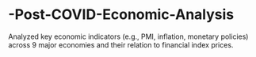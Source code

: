 # -Post-COVID-Economic-Analysis
Analyzed key economic indicators (e.g., PMI, inflation, monetary policies) across 9 major economies and their relation to financial index prices.
